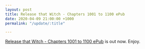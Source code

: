 ```yaml
---
layout: post
title: Release that Witch - Chapters 1001 to 1100 ePub
date: 2020-04-09 21:00:00 +1000
permalink: "/update/:title"

---
```

[Release that Witch - Chapters 1001 to 1100 ePub](/release-that-witch) is out now. Enjoy.